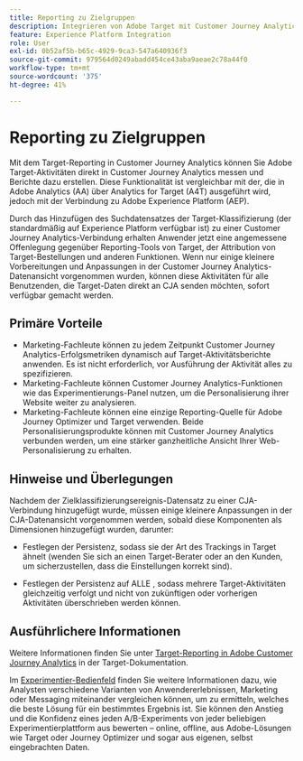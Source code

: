 ```yaml
---
title: Reporting zu Zielgruppen
description: Integrieren von Adobe Target mit Customer Journey Analytics
feature: Experience Platform Integration
role: User
exl-id: 0b52af5b-b65c-4929-9ca3-547a640936f3
source-git-commit: 979564d0249abadd454ce43aba9aeae2c78a44f0
workflow-type: tm+mt
source-wordcount: '375'
ht-degree: 41%

---
```


# Reporting zu Zielgruppen

Mit dem Target-Reporting in Customer Journey Analytics können Sie Adobe Target-Aktivitäten direkt in Customer Journey Analytics messen und Berichte dazu erstellen. Diese Funktionalität ist vergleichbar mit der, die in Adobe Analytics (AA) über Analytics for Target (A4T) ausgeführt wird, jedoch mit der Verbindung zu Adobe Experience Platform (AEP).

Durch das Hinzufügen des Suchdatensatzes der Target-Klassifizierung (der standardmäßig auf Experience Platform verfügbar ist) zu einer Customer Journey Analytics-Verbindung erhalten Anwender jetzt eine angemessene Offenlegung gegenüber Reporting-Tools von Target, der Attribution von Target-Bestellungen und anderen Funktionen. Wenn nur einige kleinere Vorbereitungen und Anpassungen in der Customer Journey Analytics-Datenansicht vorgenommen wurden, können diese Aktivitäten für alle Benutzenden, die Target-Daten direkt an CJA senden möchten, sofort verfügbar gemacht werden.

## Primäre Vorteile

* Marketing-Fachleute können zu jedem Zeitpunkt Customer Journey Analytics-Erfolgsmetriken dynamisch auf Target-Aktivitätsberichte anwenden. Es ist nicht erforderlich, vor Ausführung der Aktivität alles zu spezifizieren.
* Marketing-Fachleute können Customer Journey Analytics-Funktionen wie das Experimentierungs-Panel nutzen, um die Personalisierung ihrer Website weiter zu analysieren.
* Marketing-Fachleute können eine einzige Reporting-Quelle für Adobe Journey Optimizer und Target verwenden. Beide Personalisierungsprodukte können mit Customer Journey Analytics verbunden werden, um eine stärker ganzheitliche Ansicht Ihrer Web-Personalisierung zu erhalten.

## Hinweise und Überlegungen

Nachdem der Zielklassifizierungsereignis-Datensatz zu einer CJA-Verbindung hinzugefügt wurde, müssen einige kleinere Anpassungen in der CJA-Datenansicht vorgenommen werden, sobald diese Komponenten als Dimensionen hinzugefügt wurden, darunter:

* Festlegen der Persistenz, sodass sie der Art des Trackings in Target ähnelt (wenden Sie sich an einen Target-Berater oder an den Kunden, um sicherzustellen, dass die Einstellungen korrekt sind).

* Festlegen der Persistenz auf ALLE , sodass mehrere Target-Aktivitäten gleichzeitig verfolgt und nicht von zukünftigen oder vorherigen Aktivitäten überschrieben werden können.

## Ausführlichere Informationen

Weitere Informationen finden Sie unter [Target-Reporting in Adobe Customer Journey Analytics](https://experienceleague.adobe.com/de/docs/target/using/integrate/cja/target-reporting-in-cja) in der Target-Dokumentation.

Im [Experimentier-Bedienfeld](../analysis-workspace/c-panels/experimentation.md) finden Sie weitere Informationen dazu, wie Analysten verschiedene Varianten von Anwendererlebnissen, Marketing oder Messaging miteinander vergleichen können, um zu ermitteln, welches die beste Lösung für ein bestimmtes Ergebnis ist. Sie können den Anstieg und die Konfidenz eines jeden A/B-Experiments von jeder beliebigen Experimentierplattform aus bewerten – online, offline, aus Adobe-Lösungen wie Target oder Journey Optimizer und sogar aus eigenen, selbst eingebrachten Daten.
